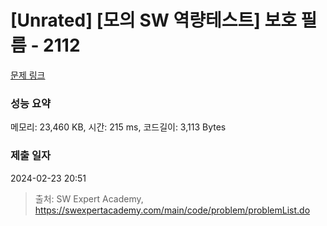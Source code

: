 # [Unrated] [모의 SW 역량테스트] 보호 필름 - 2112 

[문제 링크](https://swexpertacademy.com/main/code/problem/problemDetail.do?contestProbId=AV5V1SYKAaUDFAWu) 

### 성능 요약

메모리: 23,460 KB, 시간: 215 ms, 코드길이: 3,113 Bytes

### 제출 일자

2024-02-23 20:51



> 출처: SW Expert Academy, https://swexpertacademy.com/main/code/problem/problemList.do